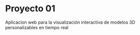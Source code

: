 # Proyecto 01

Aplicacion web para la visualización interactiva de modelos 3D personalizables en tiempo real
